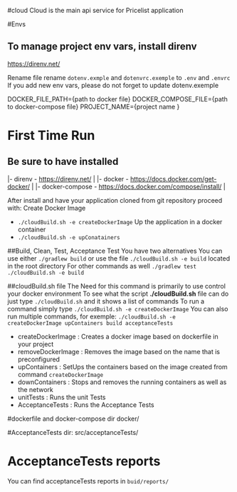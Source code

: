 #cloud
Cloud is the main api service for Pricelist application

#Envs
## To manage project env vars, install direnv
https://direnv.net/

Rename file rename `dotenv.exmple` and `dotenvrc.exemple` to `.env` and `.envrc`
If you add new env vars, please do not forget to update dotenv.exemple

DOCKER_FILE_PATH={path to docker file}
DOCKER_COMPOSE_FILE={path to docker-compose file}
PROJECT_NAME={project name }

# First Time Run
Be sure to have installed
-----------------------------------------------------------------
|- direnv            - https://direnv.net/                      |
|- docker            - https://docs.docker.com/get-docker/      |
|- docker-compose    - https://docs.docker.com/compose/install/ |

After install and have your application cloned from git repository proceed with:
Create Docker Image
- `./cloudBuild.sh -e createDockerImage`
Up the application in a docker container
- `./cloudBuild.sh -e upConatainers`

##Build, Clean, Test, Acceptance Test
You have two alternatives
You can use either `./gradlew build` or use the file `./cloudBuild.sh -e build` located in the root directory
For other commands as well `./gradlew test` `./cloudBuild.sh -e build`

##cloudBuild.sh file
The Need for this command is primarily to use control your docker environment
To see what the script **./cloudBuild.sh** file can do just type `./cloudBuild.sh` and it shows a list of commands
To run a command simply type `./cloudBuild.sh -e createDockerImage`
You can also run multiple commands, for exemple:
`./cloudBuild.sh -e createDockerImage upContainers build acceptanceTests`

- createDockerImage : Creates a docker image based on dockerfile in your project
- removeDockerImage : Removes the image based on the name that is preconfigured
- upContainers      : SetUps the containers based on the image created from command `createDockerImage`
- downContainers    : Stops and removes the running containers as well as the network
- unitTests         : Runs the unit Tests
- AcceptanceTests   : Runs the Acceptance Tests

#dockerfile and docker-compose
dir docker/

#AcceptanceTests
dir: src/acceptanceTests/
# AcceptanceTests reports
You can find acceptanceTests reports in `buid/reports/`


